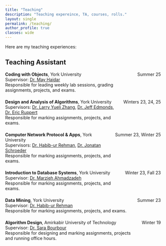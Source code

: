 ```yaml
---
title: "Teaching"
description: "Teaching expereince, TA, courses, rolls."
layout: single
permalink: /teaching/
author_profile: true
classes: wide
---
```


Here are my teaching experiences:

## Teaching Assistant

<ul style="list-style-type: none; padding: 0;">
  <li style="margin-bottom: 1.5em;">
    <div style="display: flex; justify-content: space-between;">
      <span>
        <strong>Coding with Objects</strong>, York University<br>
        Supervisor: <a href="https://lassonde.yorku.ca/users/mhaidar" target="_blank">Dr. May Haidar</a><br>
        Responsible for leading weekly lab sessions, grading assignments, projects, and exams.
      </span>
      <span style="white-space: nowrap; margin-left: 1em;">Summer 25</span>
    </div>
  </li>

  <li style="margin-bottom: 1.5em;">
    <div style="display: flex; justify-content: space-between;">
      <span>
        <strong>Design and Analysis of Algorithms</strong>, York University<br>
        Supervisors: <a href="https://lassonde.yorku.ca/users/larryyz" target="_blank">Dr. Larry Yueli Zhang</a>,
                     <a href="https://lassonde.yorku.ca/users/jeff" target="_blank">Dr. Jeff Edmonds</a>,
                     <a href="https://lassonde.yorku.ca/users/ruppert" target="_blank">Dr. Eric Ruppert</a> <br>
        Responsible for marking assignments, projects, and exams.
      </span>
      <span style="white-space: nowrap; margin-left: 1em;">Winters 23, 24, 25</span>
    </div>
  </li>

  <li style="margin-bottom: 1.5em;">
    <div style="display: flex; justify-content: space-between;">
      <span>
        <strong>Computer Network Protocol & Apps</strong>, York University<br>
        Supervisors: <a href="https://www.linkedin.com/in/habib-ur-rehman-5a961458/" target="_blank">Dr. Habib-ur Rehman</a>,
                     <a href="https://lassonde.yorku.ca/users/jonatan" target="_blank">Dr. Jonatan Schroeder</a><br>
        Responsible for marking assignments, projects, and exams.
      </span>
      <span style="white-space: nowrap; margin-left: 1em;">Summer 23, Winter 25</span>
    </div>
  </li>

  <li style="margin-bottom: 1.5em;">
    <div style="display: flex; justify-content: space-between;">
      <span>
        <strong>Introduction to Database Systems</strong>, York University<br>
        Supervisor: <a href="https://lassonde.yorku.ca/users/marzieha" target="_blank">Dr. Marzieh Ahmadzadeh</a><br>
        Responsible for marking assignments, projects, and exams.
      </span>
      <span style="white-space: nowrap; margin-left: 1em;">Winter 23, Fall 23</span>
    </div>
  </li>

  <li style="margin-bottom: 1.5em;">
    <div style="display: flex; justify-content: space-between;">
      <span>
        <strong>Data Mining</strong>, York University<br>
        Supervisor: <a href="https://www.linkedin.com/in/habib-ur-rehman-5a961458/" target="_blank">Dr. Habib-ur Rehman</a><br>
        Responsible for marking assignments, projects, and exams.
      </span>
      <span style="white-space: nowrap; margin-left: 1em;">Summer 23</span>
    </div>
  </li>

  <li style="margin-bottom: 1.5em;">
    <div style="display: flex; justify-content: space-between;">
      <span>
        <strong>Algorithm Design</strong>, Amirkabir University of Technology<br>
        Supervisor: <a href="https://int.modares.ac.ir/~s.bourbour" target="_blank">Dr. Sara Bourbour</a><br>
        Responsible for designing and marking assignments, projects and running office hours.
      </span>
      <span style="white-space: nowrap; margin-left: 1em;">Winter 19</span>
    </div>
  </li>
</ul>




